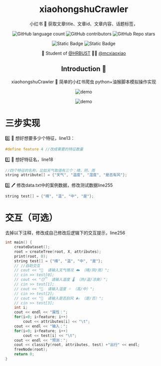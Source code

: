

<div align=center>

# xiaohongshuCrawler
 小红书 📕 获取文章title、文章id、文章内容、话题标签，
 
![GitHub language count](https://img.shields.io/github/languages/count/mcxiaoxiao/xiaohongshuCrawler)
![GitHub contributors](https://img.shields.io/github/contributors/mcxiaoxiao/xiaohongshuCrawler)
![GitHub Repo stars](https://img.shields.io/github/stars/mcxiaoxiao/xiaohongshuCrawler)
</br>

![Static Badge](https://img.shields.io/badge/python-blue)
![Static Badge](https://img.shields.io/badge/js-blue)

:school: Student of [@HRBUST](https://hrbust.edu.cn)
:man_technologist: [@mcxiaoxiao](https://github.com/mcxiaoxiao)

## Introduction :raised_hands:




xiaohongshuCrawler 📕 简单的小红书爬虫
python+油猴脚本模拟操作实现


 ![demo](https://github.com/mcxiaoxiao/xiaohongshuCrawler/blob/main/demo1.gif)

  ![demo](https://github.com/mcxiaoxiao/xiaohongshuCrawler/blob/main/demo2.png)

</div>
 
 
# 三步实现

0️⃣ 🤔 想好想要多少个特征，line13：
```c++
#define feature 4 //改成需要的特征数量
```

1️⃣ 🤔 想好特征名，line18
```c++
//四个特征的名称，比如天气取值有三个：晴，阴，雨 
string attribute[] = {"天气", "温度", "湿度", "是否有风"};
```

3️⃣ 🖊 修改data.txt中的案例数据，修改测试数据line255
```c++
string test[] = {"晴", "温", "中", "是"};
```

 
# 交互（可选）
去掉以下注释，修改成自己修改后逻辑下的交互提示，line256
```c++
int main() {	
	createDataset();
	root = createTree(root, X, attributes);
	print(root, 0);
	string test[] = {"晴", "温", "中", "是"};
    // //自助交互
    // cout << "👋  请输入天气情况 ☁️ （晴/阴/雨）";
    // cin >> test[0];
    // cout << "😴  请输入温度 🌡️ （热/温/凉爽）";
    // cin >> test[1];
    // cout << "🌁  请输入湿度 💦 （高/中）";
    // cin >> test[2];
    // cout << "🚗  请输入是否刮风 🌬 （是/否）";
    // cin >> test[3];
	int i;
	cout << endl << "属性：";
	for(i=0; i<feature; i++)
		cout << attributes[i] << "\t";
	cout << endl << "输入：";
	for(i=0; i<feature; i++)
		cout << test[i] << "\t";
	cout << endl << "预测：";
	cout << classify(root, attributes, test) +"出行" << endl;
	freeNode(root);
	return 0;
}
```
